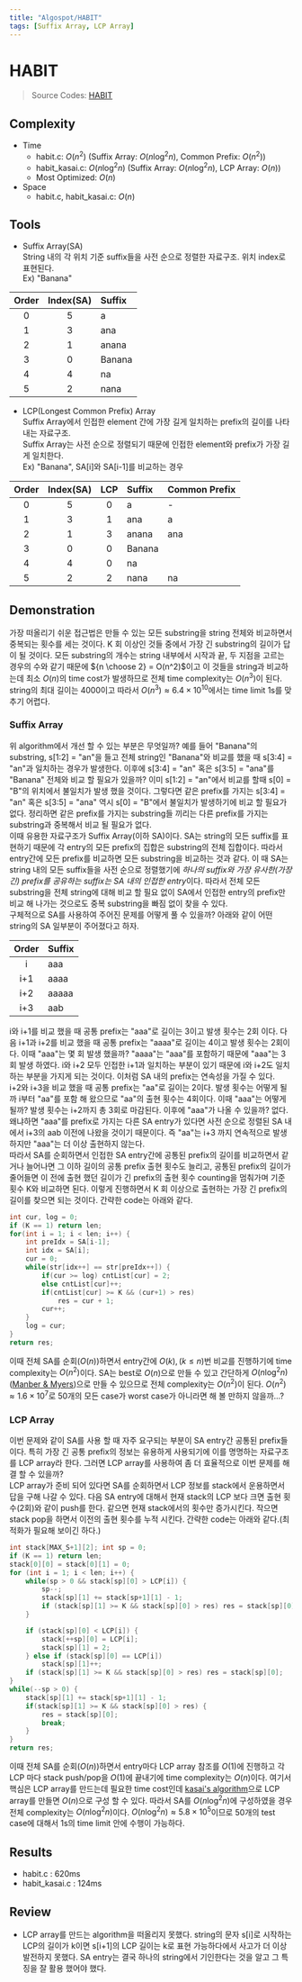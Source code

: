 ```yaml
---
title: "Algospot/HABIT"
tags: [Suffix Array, LCP Array]
---
```

# HABIT
> Source Codes: [HABIT](https://github.com/Bellsnow/ProblemSolving/tree/master/00_AlgoSpot/HABIT)  

## Complexity
* Time
	* habit.c: $O(n^2)$ (Suffix Array: $O(n\log^2n)$, Common Prefix: $O(n^2)$)
	* habit_kasai.c: $O(n\log^2n)$ (Suffix Array: $O(n\log^2n)$, LCP Array: $O(n)$)
	* Most Optimized: $O(n)$
* Space
	* habit.c, habit_kasai.c: $O(n)$

## Tools
* Suffix Array(SA)  
String 내의 각 위치 기준 suffix들을 사전 순으로 정렬한 자료구조. 위치 index로 표현된다.  
Ex) "Banana"  

| Order | Index(SA) | Suffix |
| :-----: | :-----: | :------ |
| 0 | 5 | a |
| 1 | 3 | ana |
| 2 | 1 | anana |
| 3 | 0 | Banana |
| 4 | 4 | na |
| 5 | 2 | nana |

  
* LCP(Longest Common Prefix) Array  
Suffix Array에서 인접한 element 간에 가장 길게 일치하는 prefix의 길이를 나타내는 자료구조.  
Suffix Array는 사전 순으로 정렬되기 때문에 인접한 element와 prefix가 가장 길게 일치한다.  
Ex) "Banana", SA[i]와 SA[i-1]를 비교하는 경우

| Order | Index(SA) | LCP | Suffix | Common Prefix |
| :-----: | :-----: | :------: | :--- | :--- | 
| 0 | 5 | 0 | a | - |
| 1 | 3 | 1 |  ana | a | 
| 2 | 1 | 3 | anana | ana |
| 3 | 0 | 0 | Banana | |
| 4 | 4 | 0 | na | |
| 5 | 2 | 2 | nana | na |


## Demonstration
가장 떠올리기 쉬운 접근법은 만들 수 있는 모든 substring을 string 전체와 비교하면서 중복되는 횟수를 세는 것이다. K 회 이상인 것들 중에서 가장 긴 substring의 길이가 답이 될 것이다. 모든 substring의 개수는 string 내부에서 시작과 끝, 두 지점을 고르는 경우의 수와 같기 때문에 ${n \choose 2} = O(n^2)$이고 이 것들을 string과 비교하는데 최소 $O(n)$의 time cost가 발생하므로 전체 time complexity는 $O(n^3)$이 된다. string의 최대 길이는 4000이고 따라서 $O(n^3) \approx 6.4 \times 10^10$에서는 time limit 1s를 맞추기 어렵다.  

### Suffix Array
위 algorithm에서 개선 할 수 있는 부분은 무엇일까? 예를 들어 "Banana"의 substring, s[1:2] = "an"을 들고 전체 string인 "Banana"와 비교를 했을 때 s[3:4] = "an"과 일치하는 경우가 발생한다. 이후에 s[3:4] = "an" 혹은 s[3:5] = "ana"를 "Banana" 전체와 비교 할 필요가 있을까? 이미 s[1:2] = "an"에서 비교를 할때 s[0] = "B"의 위치에서 불일치가 발생 했을 것이다. 그렇다면 같은 prefix를 가지는 s[3:4] = "an" 혹은 s[3:5] = "ana" 역시 s[0] = "B"에서 불일치가 발생하기에 비교 할 필요가 없다. 정리하면 같은 prefix를 가지는 substring들 끼리는 다른 prefix를 가지는 substring과 중복해서 비교 될 필요가 없다.  
이때 유용한 자료구조가 Suffix Array(이하 SA)이다. SA는 string의 모든 suffix를 표현하기 때문에 각 entry의 모든 prefix의 집합은 substring의 전체 집합이다. 따라서 entry간에 모든 prefix를 비교하면 모든 substring을 비교하는 것과 같다. 이 때 SA는 string 내의 모든 suffix들을 사전 순으로 정렬했기에 *하나의 suffix와 가장 유사한(가장 긴) prefix를 공유하는 suffix는 SA 내의 인접한 entry*이다. 따라서 전체 모든 substring을 전체 string에 대해 비교 할 필요 없이 SA에서 인접한 entry의 prefix만 비교 해 나가는 것으로도 중복 substring을 빠짐 없이 찾을 수 있다.  
구체적으로 SA를 사용하여 주어진 문제를 어떻게 풀 수 있을까? 아래와 같이 어떤 string의 SA 일부분이 주어졌다고 하자.  

| Order  | Suffix |
| :-----: | :------ |
| i  | aaa |
| i+1 | aaaa |
| i+2 | aaaaa |
| i+3 | aab |

i와 i+1를 비교 했을 때 공통 prefix는 "aaa"로 길이는 3이고 발생 횟수는 2회 이다. 다음 i+1과 i+2를 비교 했을 때 공통 prefix는 "aaaa"로 길이는 4이고 발생 횟수는 2회이다. 이때 "aaa"는 몇 회 발생 했을까? "aaaa"는 "aaa"를 포함하기 때문에 "aaa"는 3회 발생 하였다. i와 i+2 모두 인접한 i+1과 일치하는 부분이 있기 때문에 i와 i+2도 일치하는 부분을 가지게 되는 것이다. 이처럼 SA 내의 prefix는 연속성을 가질 수 있다.  
i+2와 i+3을 비교 했을 때 공통 prefix는 "aa"로 길이는 2이다. 발생 횟수는 어떻게 될까 i부터 "aa"를 포함 해 왔으므로 "aa"의 출현 횟수는 4회이다. 이때 "aaa"는 어떻게 될까? 발생 횟수는 i+2까지 총 3회로 마감된다. 이후에 "aaa"가 나올 수 있을까? 없다. 왜냐하면 "aaa"를 prefix로 가지는 다른 SA entry가 있다면 사전 순으로 정렬된 SA 내에서 i+3의 aab 이전에 나왔을 것이기 때문이다. 즉 "aa"는 i+3 까지 연속적으로 발생하지만 "aaa"는 더 이상 출현하지 않는다.  
따라서 SA를 순회하면서 인접한 SA entry간에 공통된 prefix의 길이를 비교하면서 같거나 늘어나면 그 이하 길이의 공통 prefix 출현 횟수도 늘리고, 공통된 prefix의 길이가 줄어들면 이 전에 출현 했던 길이가 긴 prefix의 출현 횟수 counting을 멈춰가며 기준 횟수 K와 비교하면 된다. 이렇게 진행하면서 K 회 이상으로 출현하는 가장 긴 prefix의 길이를 찾으면 되는 것이다. 간략한 code는 아래와 같다.
```c
int cur, log = 0;
if (K == 1) return len;
for(int i = 1; i < len; i++) {
    int preIdx = SA[i-1];
    int idx = SA[i];
    cur = 0;
    while(str[idx++] == str[preIdx++]) {
        if(cur >= log) cntList[cur] = 2;
        else cntList[cur]++;
        if(cntList[cur] >= K && (cur+1) > res)
            res = cur + 1;
        cur++;
	}
    log = cur;
}
return res;
```
이때 전체 SA를 순회($O(n)$)하면서 entry간에 $O(k), (k \le n)$번 비교를 진행하기에 time complexity는 $O(n^2)$이다. SA는 best로 $O(n)$으로 만들 수 있고 간단하게 $O(n\log^2n)$([Manber & Myers](https://www.geeksforgeeks.org/suffix-array-set-2-a-nlognlogn-algorithm/))으로 만들 수 있으므로 전체 complexity는 $O(n^2)$이 된다. $O(n^2) \approx 1.6 \times 10^7$로 50개의 모든 case가 worst case가 아니라면 해 볼 만하지 않을까...? 

### LCP Array
이번 문제와 같이 SA를 사용 할 때 자주 요구되는 부분이 SA entry간 공통된 prefix들이다. 특히 가장 긴 공통 prefix의 정보는 유용하게 사용되기에 이를 명명하는 자료구조를 LCP array라 한다. 그러면 LCP array를 사용하여 좀 더 효율적으로 이번 문제를 해결 할 수 있을까?  
LCP array가 준비 되어 있다면 SA를 순회하면서 LCP 정보를 stack에서 운용하면서 답을 구해 나갈 수 있다. 다음 SA entry에 대해서 현재 stack의 LCP 보다 크면 출현 횟수(2회)와 같이 push를 한다. 같으면 현재 stack에서의 횟수만 증가시킨다. 작으면 stack pop을 하면서 이전의 출현 횟수를 누적 시킨다. 간략한 code는 아래와 같다.(최적화가 필요해 보이긴 하다.)
```c
int stack[MAX_S+1][2]; int sp = 0;
if (K == 1) return len;
stack[0][0] = stack[0][1] = 0;
for (int i = 1; i < len; i++) {
	while(sp > 0 && stack[sp][0] > LCP[i]) {
		sp--;
		stack[sp][1] += stack[sp+1][1] - 1;
       	if (stack[sp][1] >= K && stack[sp][0] > res) res = stack[sp][0];
	}

   	if (stack[sp][0] < LCP[i]) {
        stack[++sp][0] = LCP[i];
        stack[sp][1] = 2;
    } else if (stack[sp][0] == LCP[i])
      	stack[sp][1]++;
	if (stack[sp][1] >= K && stack[sp][0] > res) res = stack[sp][0];
}
while(--sp > 0) {
	stack[sp][1] += stack[sp+1][1] - 1;
	if(stack[sp][1] >= K && stack[sp][0] > res) {
		res = stack[sp][0];
		break;
	}
}
return res;
```
이때 전체 SA를 순회($O(n)$)하면서 entry마다 LCP array 참조를 $O(1)$에 진행하고 각 LCP 마다 stack push/pop을 $O(1)$에 끝내기에 time complexity는 $O(n)$이다. 여기서 핵심은 LCP array를 만드는데 필요한 time cost인데 [kasai's algorithm](https://www.geeksforgeeks.org/%C2%AD%C2%ADkasais-algorithm-for-construction-of-lcp-array-from-suffix-array/)으로 LCP array를 만들면 $O(n)$으로 구성 할 수 있다. 따라서 SA를 $O(n\log^2n)$에 구성하였을 경우 전체 complexity는 $O(n\log^2n)$이다. $O(n\log^2n) \approx 5.8 \times 10^5$이므로 50개의 test case에 대해서 1s의 time limit 안에 수행이 가능하다. 

## Results
* habit.c : 620ms
* habit_kasai.c : 124ms 

## Review
* LCP array를 만드는 algorithm을 떠올리지 못했다. string의 문자 s[i]로 시작하는 LCP의 길이가 k이면 s[i+1]의 LCP 길이는 k로 표현 가능하다에서 사고가 더 이상 발전하지 못했다. SA entry는 결국 하나의 string에서 기인한다는 것을 알고 그 특징을 잘 활용 했어야 했다.